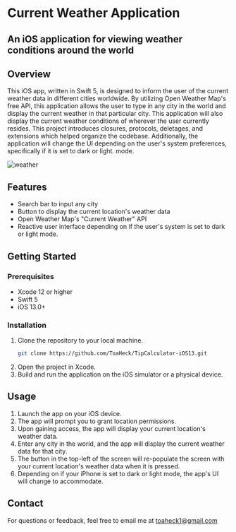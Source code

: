# Current Weather Application
## An iOS application for viewing weather conditions around the world

## Overview

This iOS app, written in Swift 5, is designed to inform the user of the current weather data in different cities worldwide. By utilizing Open Weather Map's free API, this application allows the user to type in any city in the world and display the current weather in that particular city. This application will also display the current weather conditions of wherever the user currently resides. This project introduces closures, protocols, deletages, and extensions which helped organize the codebase. Additionally, the application will change the UI depending on the user's system preferences, specifically if it is set to dark or light. mode.

![weather](https://github.com/ToaHeck/Weather-App-iOS13/assets/91290295/72a12216-01c7-4747-bb8f-4b1406c2e3b7)


## Features

- Search bar to input any city
- Button to display the current location's weather data
- Open Weather Map's "Current Weather" API
- Reactive user interface depending on if the user's system is set to dark or light mode.

## Getting Started

### Prerequisites

- Xcode 12 or higher
- Swift 5
- iOS 13.0+

### Installation

1. Clone the repository to your local machine.
   ```bash
   git clone https://github.com/ToaHeck/TipCalculator-iOS13.git  
2. Open the project in Xcode.
3. Build and run the application on the iOS simulator or a physical device.

## Usage

1. Launch the app on your iOS device.
2. The app will prompt you to grant location permissions.
3. Upon gaining access, the app will display your current location's weather data.
4. Enter any city in the world, and the app will display the current weather data for that city.
5. The button in the top-left of the screen will re-populate the screen with your current location's weather data when it is pressed.
6. Depending on if your iPhone is set to dark or light mode, the app's UI will change to accommodate.

## Contact

For questions or feedback, feel free to email me at toaheck1@gmail.com

